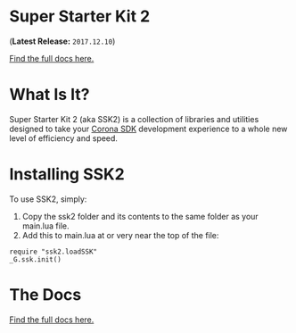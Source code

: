 # Super Starter Kit 2
(**Latest Release:** `2017.12.10`)

[Find the full docs here.](https://roaminggamer.github.io/RGDocs/pages/SSK2/)


# What Is It?
Super Starter Kit 2 (aka SSK2) is a collection of libraries and utilities designed to take your [Corona SDK](https://coronalabs.com/) development experience to a whole new level of efficiency and speed.

# Installing SSK2
To use SSK2, simply:

1. Copy the ssk2 folder and its contents to the same folder as your main.lua file.
2. Add this to main.lua at or very near the top of the file:
```
require "ssk2.loadSSK"
_G.ssk.init()
```

# The Docs
[Find the full docs here.](https://roaminggamer.github.io/RGDocs/pages/SSK2/)
